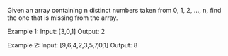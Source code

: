 Given an array containing n distinct numbers taken from 0, 1, 2, ..., n, find the one that is missing from the array.

Example 1:
Input: [3,0,1]
Output: 2

Example 2:
Input: [9,6,4,2,3,5,7,0,1]
Output: 8

